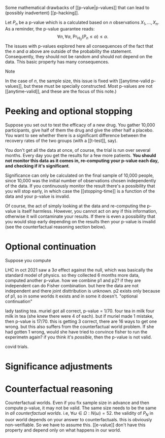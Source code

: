 
Some mathematical drawbacks of [[p-value|p-values]] that can lead to (possibly inadvertent) [[p-hacking]].  

Let $P_n$ be a p-value which is a calculated based on $n$ observations $X_1, \dots, X_n$. As a reminder, the p-value guarantee reads: 
$$\forall n, \forall\alpha,\; \Pr_{H_0}(P_n \leq \alpha) \leq \alpha.$$
The issues with p-values explored here all consequences of the fact that the $n$ and $\alpha$ above are outside of the probability the statement. Consequently, they should not be random and should not depend on the data. This basic property has many consequences. 

> [!note] 
> In the case of $n$, the sample size, this issue is fixed with [[anytime-valid p-values]], but these must be specially constructed. Most p-values are not [[anytime-valid]], and these are the focus of this note.)

# Peeking and optional stopping

Suppose you set out to test the efficacy of a new drug. You gather 10,000 participants, give half of them the drug and give the other half a placebo. You want to see whether there is a significant difference between the recovery rates of the two groups (with a [[t-test]], say). 

You don't get all the data at once, of course, the trial is run over several months. Every day you get the results for a few more patients. **You should not monitor this data as it comes in, re-computing your p-value each day, and checking if it's significant**. 

Significance can only be calculated on the final sample of 10,000 people, since 10,000 was the initial number of observations chosen independently of the data. If you continuously monitor the result there's a possibility that you will stop early, in which case the [[stopping-time]] is a function of the data and your p-value is invalid. 

Of course, the act of simply looking at the data and re-computing the p-value is itself harmless. However, you cannot act on any if this information, otherwise it will contaminate your results. If there is even a possibility that you would stop early depending on the results then your p-value is invalid (see the counterfactual reasoning section below). 

# Optional continuation 

Suppose you compute 

LHC 
in oct 2021 saw a $3\sigma$ effect against the null, which was basically the standard model of physics. 
so they collected 6 months more data, computed another p-value. 
how we combine p1 and p2?
if they are independent can do Fisher combination. 
but here the data are not independent and there joint disttribution is unknown. p2 exists only because of p1, so in some worlds it exists and in some it doesn't. 
"optional continuation" 

lady tasting tea. 
muriel got all correct, p-value = 1/70. four tea in milk four milk in tea (she knew there were 4 of each). 
but if muriel made 1 mistake, then p-value is 17/70. this is getting 3 correct, there are 16 ways to get one wrong. 
but this also suffers from the counterfactual world problem. If she had gotten 1 wrong, would she have tried to convince fisher to run the experimetn again? if you think it's _possible_, then the p-value is not valid. 

covid trials. 


# Significance adjustments 



# Counterfactual reasoning 

Counterfactual worlds. Even if you fix sample size in advance and then compute p-value, it may not be valid. The same size needs to be the same in _all counterfactual worlds_. i.e, $\forall \omega\in\Omega: N(\omega)=52$. 
the validity of $P_N$ in ouor world depends on your answer to counterfactuals. this is obviously non-verifiable. So we have to assume this. [[e-value]] don't have this property and depend only on what happens in our world. 